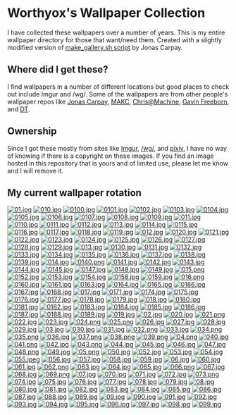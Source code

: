 # Worthyox's Wallpaper Collection

I have collected these wallpapers over a number of years. This is my entire wallpaper directory for those that want/need them. Created with a slightly modified version of [make_gallery.sh script](https://github.com/jonascarpay/Wallpapers/blob/master/make_gallery.sh) by Jonas Carpay.
## Where did I get these?
I find wallpapers in a number of different locations but good places to check out include Imgur and /wg/. Some of the wallpapers are from other people's wallpaper repos like [Jonas Carpay](https://github.com/jonascarpay/Wallpapers), [MAKC](https://github.com/makccr/wallpapers), [Chris@Machine](https://github.com/ChristianChiarulli/wallpapers), [Gavin Freeborn](https://github.com/Gavinok/wallpapers), and [DT](https://gitlab.com/dwt1/wallpapers).
## Ownership
Since I got these mostly from sites like [Imgur](https://imgur.com/), [/wg/](https://boards.4chan.org/wg/), and [pixiv](https://www.pixiv.net/en/), I have no way of knowing if there is a copyright on these images. If you find an image hosted in this repository that is yours and of limited use, please let me know and I will remove it.

## My current wallpaper rotation

[![01.jpg](https://raw.githubusercontent.com/worthyox/wallpapers/master/thumbnails/01.jpg)](https://raw.githubusercontent.com/worthyox/wallpapers/master/papes/01.jpg)
[![010.jpg](https://raw.githubusercontent.com/worthyox/wallpapers/master/thumbnails/010.jpg)](https://raw.githubusercontent.com/worthyox/wallpapers/master/papes/010.jpg)
[![0100.jpg](https://raw.githubusercontent.com/worthyox/wallpapers/master/thumbnails/0100.jpg)](https://raw.githubusercontent.com/worthyox/wallpapers/master/papes/0100.jpg)
[![0101.jpg](https://raw.githubusercontent.com/worthyox/wallpapers/master/thumbnails/0101.jpg)](https://raw.githubusercontent.com/worthyox/wallpapers/master/papes/0101.jpg)
[![0102.jpg](https://raw.githubusercontent.com/worthyox/wallpapers/master/thumbnails/0102.jpg)](https://raw.githubusercontent.com/worthyox/wallpapers/master/papes/0102.jpg)
[![0103.jpg](https://raw.githubusercontent.com/worthyox/wallpapers/master/thumbnails/0103.jpg)](https://raw.githubusercontent.com/worthyox/wallpapers/master/papes/0103.jpg)
[![0104.jpg](https://raw.githubusercontent.com/worthyox/wallpapers/master/thumbnails/0104.jpg)](https://raw.githubusercontent.com/worthyox/wallpapers/master/papes/0104.jpg)
[![0105.jpg](https://raw.githubusercontent.com/worthyox/wallpapers/master/thumbnails/0105.jpg)](https://raw.githubusercontent.com/worthyox/wallpapers/master/papes/0105.jpg)
[![0106.jpg](https://raw.githubusercontent.com/worthyox/wallpapers/master/thumbnails/0106.jpg)](https://raw.githubusercontent.com/worthyox/wallpapers/master/papes/0106.jpg)
[![0107.jpg](https://raw.githubusercontent.com/worthyox/wallpapers/master/thumbnails/0107.jpg)](https://raw.githubusercontent.com/worthyox/wallpapers/master/papes/0107.jpg)
[![0108.jpg](https://raw.githubusercontent.com/worthyox/wallpapers/master/thumbnails/0108.jpg)](https://raw.githubusercontent.com/worthyox/wallpapers/master/papes/0108.jpg)
[![0109.jpg](https://raw.githubusercontent.com/worthyox/wallpapers/master/thumbnails/0109.jpg)](https://raw.githubusercontent.com/worthyox/wallpapers/master/papes/0109.jpg)
[![011.jpg](https://raw.githubusercontent.com/worthyox/wallpapers/master/thumbnails/011.jpg)](https://raw.githubusercontent.com/worthyox/wallpapers/master/papes/011.jpg)
[![0110.jpg](https://raw.githubusercontent.com/worthyox/wallpapers/master/thumbnails/0110.jpg)](https://raw.githubusercontent.com/worthyox/wallpapers/master/papes/0110.jpg)
[![0111.jpg](https://raw.githubusercontent.com/worthyox/wallpapers/master/thumbnails/0111.jpg)](https://raw.githubusercontent.com/worthyox/wallpapers/master/papes/0111.jpg)
[![0112.jpg](https://raw.githubusercontent.com/worthyox/wallpapers/master/thumbnails/0112.jpg)](https://raw.githubusercontent.com/worthyox/wallpapers/master/papes/0112.jpg)
[![0113.jpg](https://raw.githubusercontent.com/worthyox/wallpapers/master/thumbnails/0113.jpg)](https://raw.githubusercontent.com/worthyox/wallpapers/master/papes/0113.jpg)
[![0114.jpg](https://raw.githubusercontent.com/worthyox/wallpapers/master/thumbnails/0114.jpg)](https://raw.githubusercontent.com/worthyox/wallpapers/master/papes/0114.jpg)
[![0115.jpg](https://raw.githubusercontent.com/worthyox/wallpapers/master/thumbnails/0115.jpg)](https://raw.githubusercontent.com/worthyox/wallpapers/master/papes/0115.jpg)
[![0116.jpg](https://raw.githubusercontent.com/worthyox/wallpapers/master/thumbnails/0116.jpg)](https://raw.githubusercontent.com/worthyox/wallpapers/master/papes/0116.jpg)
[![0117.jpg](https://raw.githubusercontent.com/worthyox/wallpapers/master/thumbnails/0117.jpg)](https://raw.githubusercontent.com/worthyox/wallpapers/master/papes/0117.jpg)
[![0118.jpg](https://raw.githubusercontent.com/worthyox/wallpapers/master/thumbnails/0118.jpg)](https://raw.githubusercontent.com/worthyox/wallpapers/master/papes/0118.jpg)
[![0119.jpg](https://raw.githubusercontent.com/worthyox/wallpapers/master/thumbnails/0119.jpg)](https://raw.githubusercontent.com/worthyox/wallpapers/master/papes/0119.jpg)
[![012.jpg](https://raw.githubusercontent.com/worthyox/wallpapers/master/thumbnails/012.jpg)](https://raw.githubusercontent.com/worthyox/wallpapers/master/papes/012.jpg)
[![0120.jpg](https://raw.githubusercontent.com/worthyox/wallpapers/master/thumbnails/0120.jpg)](https://raw.githubusercontent.com/worthyox/wallpapers/master/papes/0120.jpg)
[![0121.jpg](https://raw.githubusercontent.com/worthyox/wallpapers/master/thumbnails/0121.jpg)](https://raw.githubusercontent.com/worthyox/wallpapers/master/papes/0121.jpg)
[![0122.jpg](https://raw.githubusercontent.com/worthyox/wallpapers/master/thumbnails/0122.jpg)](https://raw.githubusercontent.com/worthyox/wallpapers/master/papes/0122.jpg)
[![0123.jpg](https://raw.githubusercontent.com/worthyox/wallpapers/master/thumbnails/0123.jpg)](https://raw.githubusercontent.com/worthyox/wallpapers/master/papes/0123.jpg)
[![0124.jpg](https://raw.githubusercontent.com/worthyox/wallpapers/master/thumbnails/0124.jpg)](https://raw.githubusercontent.com/worthyox/wallpapers/master/papes/0124.jpg)
[![0125.jpg](https://raw.githubusercontent.com/worthyox/wallpapers/master/thumbnails/0125.jpg)](https://raw.githubusercontent.com/worthyox/wallpapers/master/papes/0125.jpg)
[![0126.jpg](https://raw.githubusercontent.com/worthyox/wallpapers/master/thumbnails/0126.jpg)](https://raw.githubusercontent.com/worthyox/wallpapers/master/papes/0126.jpg)
[![0127.jpg](https://raw.githubusercontent.com/worthyox/wallpapers/master/thumbnails/0127.jpg)](https://raw.githubusercontent.com/worthyox/wallpapers/master/papes/0127.jpg)
[![0128.jpg](https://raw.githubusercontent.com/worthyox/wallpapers/master/thumbnails/0128.jpg)](https://raw.githubusercontent.com/worthyox/wallpapers/master/papes/0128.jpg)
[![0129.jpg](https://raw.githubusercontent.com/worthyox/wallpapers/master/thumbnails/0129.jpg)](https://raw.githubusercontent.com/worthyox/wallpapers/master/papes/0129.jpg)
[![013.jpg](https://raw.githubusercontent.com/worthyox/wallpapers/master/thumbnails/013.jpg)](https://raw.githubusercontent.com/worthyox/wallpapers/master/papes/013.jpg)
[![0130.jpg](https://raw.githubusercontent.com/worthyox/wallpapers/master/thumbnails/0130.jpg)](https://raw.githubusercontent.com/worthyox/wallpapers/master/papes/0130.jpg)
[![0131.jpg](https://raw.githubusercontent.com/worthyox/wallpapers/master/thumbnails/0131.jpg)](https://raw.githubusercontent.com/worthyox/wallpapers/master/papes/0131.jpg)
[![0132.jpg](https://raw.githubusercontent.com/worthyox/wallpapers/master/thumbnails/0132.jpg)](https://raw.githubusercontent.com/worthyox/wallpapers/master/papes/0132.jpg)
[![0133.jpg](https://raw.githubusercontent.com/worthyox/wallpapers/master/thumbnails/0133.jpg)](https://raw.githubusercontent.com/worthyox/wallpapers/master/papes/0133.jpg)
[![0134.jpg](https://raw.githubusercontent.com/worthyox/wallpapers/master/thumbnails/0134.jpg)](https://raw.githubusercontent.com/worthyox/wallpapers/master/papes/0134.jpg)
[![0135.jpg](https://raw.githubusercontent.com/worthyox/wallpapers/master/thumbnails/0135.jpg)](https://raw.githubusercontent.com/worthyox/wallpapers/master/papes/0135.jpg)
[![0136.jpg](https://raw.githubusercontent.com/worthyox/wallpapers/master/thumbnails/0136.jpg)](https://raw.githubusercontent.com/worthyox/wallpapers/master/papes/0136.jpg)
[![0137.jpg](https://raw.githubusercontent.com/worthyox/wallpapers/master/thumbnails/0137.jpg)](https://raw.githubusercontent.com/worthyox/wallpapers/master/papes/0137.jpg)
[![0138.jpg](https://raw.githubusercontent.com/worthyox/wallpapers/master/thumbnails/0138.jpg)](https://raw.githubusercontent.com/worthyox/wallpapers/master/papes/0138.jpg)
[![0139.jpg](https://raw.githubusercontent.com/worthyox/wallpapers/master/thumbnails/0139.jpg)](https://raw.githubusercontent.com/worthyox/wallpapers/master/papes/0139.jpg)
[![014.jpg](https://raw.githubusercontent.com/worthyox/wallpapers/master/thumbnails/014.jpg)](https://raw.githubusercontent.com/worthyox/wallpapers/master/papes/014.jpg)
[![0140.png](https://raw.githubusercontent.com/worthyox/wallpapers/master/thumbnails/0140.png)](https://raw.githubusercontent.com/worthyox/wallpapers/master/papes/0140.png)
[![0141.jpg](https://raw.githubusercontent.com/worthyox/wallpapers/master/thumbnails/0141.jpg)](https://raw.githubusercontent.com/worthyox/wallpapers/master/papes/0141.jpg)
[![0142.jpg](https://raw.githubusercontent.com/worthyox/wallpapers/master/thumbnails/0142.jpg)](https://raw.githubusercontent.com/worthyox/wallpapers/master/papes/0142.jpg)
[![0143.jpg](https://raw.githubusercontent.com/worthyox/wallpapers/master/thumbnails/0143.jpg)](https://raw.githubusercontent.com/worthyox/wallpapers/master/papes/0143.jpg)
[![0144.jpg](https://raw.githubusercontent.com/worthyox/wallpapers/master/thumbnails/0144.jpg)](https://raw.githubusercontent.com/worthyox/wallpapers/master/papes/0144.jpg)
[![0145.jpg](https://raw.githubusercontent.com/worthyox/wallpapers/master/thumbnails/0145.jpg)](https://raw.githubusercontent.com/worthyox/wallpapers/master/papes/0145.jpg)
[![0147.jpg](https://raw.githubusercontent.com/worthyox/wallpapers/master/thumbnails/0147.jpg)](https://raw.githubusercontent.com/worthyox/wallpapers/master/papes/0147.jpg)
[![0148.jpg](https://raw.githubusercontent.com/worthyox/wallpapers/master/thumbnails/0148.jpg)](https://raw.githubusercontent.com/worthyox/wallpapers/master/papes/0148.jpg)
[![0149.jpg](https://raw.githubusercontent.com/worthyox/wallpapers/master/thumbnails/0149.jpg)](https://raw.githubusercontent.com/worthyox/wallpapers/master/papes/0149.jpg)
[![015.png](https://raw.githubusercontent.com/worthyox/wallpapers/master/thumbnails/015.png)](https://raw.githubusercontent.com/worthyox/wallpapers/master/papes/015.png)
[![0152.jpg](https://raw.githubusercontent.com/worthyox/wallpapers/master/thumbnails/0152.jpg)](https://raw.githubusercontent.com/worthyox/wallpapers/master/papes/0152.jpg)
[![0153.jpg](https://raw.githubusercontent.com/worthyox/wallpapers/master/thumbnails/0153.jpg)](https://raw.githubusercontent.com/worthyox/wallpapers/master/papes/0153.jpg)
[![0154.jpg](https://raw.githubusercontent.com/worthyox/wallpapers/master/thumbnails/0154.jpg)](https://raw.githubusercontent.com/worthyox/wallpapers/master/papes/0154.jpg)
[![0158.jpg](https://raw.githubusercontent.com/worthyox/wallpapers/master/thumbnails/0158.jpg)](https://raw.githubusercontent.com/worthyox/wallpapers/master/papes/0158.jpg)
[![0159.jpg](https://raw.githubusercontent.com/worthyox/wallpapers/master/thumbnails/0159.jpg)](https://raw.githubusercontent.com/worthyox/wallpapers/master/papes/0159.jpg)
[![016.png](https://raw.githubusercontent.com/worthyox/wallpapers/master/thumbnails/016.png)](https://raw.githubusercontent.com/worthyox/wallpapers/master/papes/016.png)
[![0160.jpg](https://raw.githubusercontent.com/worthyox/wallpapers/master/thumbnails/0160.jpg)](https://raw.githubusercontent.com/worthyox/wallpapers/master/papes/0160.jpg)
[![0161.jpg](https://raw.githubusercontent.com/worthyox/wallpapers/master/thumbnails/0161.jpg)](https://raw.githubusercontent.com/worthyox/wallpapers/master/papes/0161.jpg)
[![0163.jpg](https://raw.githubusercontent.com/worthyox/wallpapers/master/thumbnails/0163.jpg)](https://raw.githubusercontent.com/worthyox/wallpapers/master/papes/0163.jpg)
[![0164.jpg](https://raw.githubusercontent.com/worthyox/wallpapers/master/thumbnails/0164.jpg)](https://raw.githubusercontent.com/worthyox/wallpapers/master/papes/0164.jpg)
[![0165.jpg](https://raw.githubusercontent.com/worthyox/wallpapers/master/thumbnails/0165.jpg)](https://raw.githubusercontent.com/worthyox/wallpapers/master/papes/0165.jpg)
[![0166.jpg](https://raw.githubusercontent.com/worthyox/wallpapers/master/thumbnails/0166.jpg)](https://raw.githubusercontent.com/worthyox/wallpapers/master/papes/0166.jpg)
[![0167.jpg](https://raw.githubusercontent.com/worthyox/wallpapers/master/thumbnails/0167.jpg)](https://raw.githubusercontent.com/worthyox/wallpapers/master/papes/0167.jpg)
[![0168.jpg](https://raw.githubusercontent.com/worthyox/wallpapers/master/thumbnails/0168.jpg)](https://raw.githubusercontent.com/worthyox/wallpapers/master/papes/0168.jpg)
[![017.jpg](https://raw.githubusercontent.com/worthyox/wallpapers/master/thumbnails/017.jpg)](https://raw.githubusercontent.com/worthyox/wallpapers/master/papes/017.jpg)
[![0171.jpg](https://raw.githubusercontent.com/worthyox/wallpapers/master/thumbnails/0171.jpg)](https://raw.githubusercontent.com/worthyox/wallpapers/master/papes/0171.jpg)
[![0174.jpg](https://raw.githubusercontent.com/worthyox/wallpapers/master/thumbnails/0174.jpg)](https://raw.githubusercontent.com/worthyox/wallpapers/master/papes/0174.jpg)
[![0175.jpg](https://raw.githubusercontent.com/worthyox/wallpapers/master/thumbnails/0175.jpg)](https://raw.githubusercontent.com/worthyox/wallpapers/master/papes/0175.jpg)
[![0176.jpg](https://raw.githubusercontent.com/worthyox/wallpapers/master/thumbnails/0176.jpg)](https://raw.githubusercontent.com/worthyox/wallpapers/master/papes/0176.jpg)
[![0177.jpg](https://raw.githubusercontent.com/worthyox/wallpapers/master/thumbnails/0177.jpg)](https://raw.githubusercontent.com/worthyox/wallpapers/master/papes/0177.jpg)
[![0178.jpg](https://raw.githubusercontent.com/worthyox/wallpapers/master/thumbnails/0178.jpg)](https://raw.githubusercontent.com/worthyox/wallpapers/master/papes/0178.jpg)
[![0179.jpg](https://raw.githubusercontent.com/worthyox/wallpapers/master/thumbnails/0179.jpg)](https://raw.githubusercontent.com/worthyox/wallpapers/master/papes/0179.jpg)
[![018.jpg](https://raw.githubusercontent.com/worthyox/wallpapers/master/thumbnails/018.jpg)](https://raw.githubusercontent.com/worthyox/wallpapers/master/papes/018.jpg)
[![0180.jpg](https://raw.githubusercontent.com/worthyox/wallpapers/master/thumbnails/0180.jpg)](https://raw.githubusercontent.com/worthyox/wallpapers/master/papes/0180.jpg)
[![0181.jpg](https://raw.githubusercontent.com/worthyox/wallpapers/master/thumbnails/0181.jpg)](https://raw.githubusercontent.com/worthyox/wallpapers/master/papes/0181.jpg)
[![0182.jpg](https://raw.githubusercontent.com/worthyox/wallpapers/master/thumbnails/0182.jpg)](https://raw.githubusercontent.com/worthyox/wallpapers/master/papes/0182.jpg)
[![0183.jpg](https://raw.githubusercontent.com/worthyox/wallpapers/master/thumbnails/0183.jpg)](https://raw.githubusercontent.com/worthyox/wallpapers/master/papes/0183.jpg)
[![0184.jpg](https://raw.githubusercontent.com/worthyox/wallpapers/master/thumbnails/0184.jpg)](https://raw.githubusercontent.com/worthyox/wallpapers/master/papes/0184.jpg)
[![0185.jpg](https://raw.githubusercontent.com/worthyox/wallpapers/master/thumbnails/0185.jpg)](https://raw.githubusercontent.com/worthyox/wallpapers/master/papes/0185.jpg)
[![0186.jpg](https://raw.githubusercontent.com/worthyox/wallpapers/master/thumbnails/0186.jpg)](https://raw.githubusercontent.com/worthyox/wallpapers/master/papes/0186.jpg)
[![0187.jpg](https://raw.githubusercontent.com/worthyox/wallpapers/master/thumbnails/0187.jpg)](https://raw.githubusercontent.com/worthyox/wallpapers/master/papes/0187.jpg)
[![0188.jpg](https://raw.githubusercontent.com/worthyox/wallpapers/master/thumbnails/0188.jpg)](https://raw.githubusercontent.com/worthyox/wallpapers/master/papes/0188.jpg)
[![0189.jpg](https://raw.githubusercontent.com/worthyox/wallpapers/master/thumbnails/0189.jpg)](https://raw.githubusercontent.com/worthyox/wallpapers/master/papes/0189.jpg)
[![019.jpg](https://raw.githubusercontent.com/worthyox/wallpapers/master/thumbnails/019.jpg)](https://raw.githubusercontent.com/worthyox/wallpapers/master/papes/019.jpg)
[![02.jpg](https://raw.githubusercontent.com/worthyox/wallpapers/master/thumbnails/02.jpg)](https://raw.githubusercontent.com/worthyox/wallpapers/master/papes/02.jpg)
[![020.jpg](https://raw.githubusercontent.com/worthyox/wallpapers/master/thumbnails/020.jpg)](https://raw.githubusercontent.com/worthyox/wallpapers/master/papes/020.jpg)
[![021.png](https://raw.githubusercontent.com/worthyox/wallpapers/master/thumbnails/021.png)](https://raw.githubusercontent.com/worthyox/wallpapers/master/papes/021.png)
[![022.jpg](https://raw.githubusercontent.com/worthyox/wallpapers/master/thumbnails/022.jpg)](https://raw.githubusercontent.com/worthyox/wallpapers/master/papes/022.jpg)
[![023.jpg](https://raw.githubusercontent.com/worthyox/wallpapers/master/thumbnails/023.jpg)](https://raw.githubusercontent.com/worthyox/wallpapers/master/papes/023.jpg)
[![024.png](https://raw.githubusercontent.com/worthyox/wallpapers/master/thumbnails/024.png)](https://raw.githubusercontent.com/worthyox/wallpapers/master/papes/024.png)
[![025.png](https://raw.githubusercontent.com/worthyox/wallpapers/master/thumbnails/025.png)](https://raw.githubusercontent.com/worthyox/wallpapers/master/papes/025.png)
[![026.jpg](https://raw.githubusercontent.com/worthyox/wallpapers/master/thumbnails/026.jpg)](https://raw.githubusercontent.com/worthyox/wallpapers/master/papes/026.jpg)
[![027.jpg](https://raw.githubusercontent.com/worthyox/wallpapers/master/thumbnails/027.jpg)](https://raw.githubusercontent.com/worthyox/wallpapers/master/papes/027.jpg)
[![028.jpg](https://raw.githubusercontent.com/worthyox/wallpapers/master/thumbnails/028.jpg)](https://raw.githubusercontent.com/worthyox/wallpapers/master/papes/028.jpg)
[![029.jpg](https://raw.githubusercontent.com/worthyox/wallpapers/master/thumbnails/029.jpg)](https://raw.githubusercontent.com/worthyox/wallpapers/master/papes/029.jpg)
[![03.jpg](https://raw.githubusercontent.com/worthyox/wallpapers/master/thumbnails/03.jpg)](https://raw.githubusercontent.com/worthyox/wallpapers/master/papes/03.jpg)
[![030.jpg](https://raw.githubusercontent.com/worthyox/wallpapers/master/thumbnails/030.jpg)](https://raw.githubusercontent.com/worthyox/wallpapers/master/papes/030.jpg)
[![031.jpg](https://raw.githubusercontent.com/worthyox/wallpapers/master/thumbnails/031.jpg)](https://raw.githubusercontent.com/worthyox/wallpapers/master/papes/031.jpg)
[![032.png](https://raw.githubusercontent.com/worthyox/wallpapers/master/thumbnails/032.png)](https://raw.githubusercontent.com/worthyox/wallpapers/master/papes/032.png)
[![033.jpg](https://raw.githubusercontent.com/worthyox/wallpapers/master/thumbnails/033.jpg)](https://raw.githubusercontent.com/worthyox/wallpapers/master/papes/033.jpg)
[![034.png](https://raw.githubusercontent.com/worthyox/wallpapers/master/thumbnails/034.png)](https://raw.githubusercontent.com/worthyox/wallpapers/master/papes/034.png)
[![035.png](https://raw.githubusercontent.com/worthyox/wallpapers/master/thumbnails/035.png)](https://raw.githubusercontent.com/worthyox/wallpapers/master/papes/035.png)
[![036.jpg](https://raw.githubusercontent.com/worthyox/wallpapers/master/thumbnails/036.jpg)](https://raw.githubusercontent.com/worthyox/wallpapers/master/papes/036.jpg)
[![037.png](https://raw.githubusercontent.com/worthyox/wallpapers/master/thumbnails/037.png)](https://raw.githubusercontent.com/worthyox/wallpapers/master/papes/037.png)
[![038.png](https://raw.githubusercontent.com/worthyox/wallpapers/master/thumbnails/038.png)](https://raw.githubusercontent.com/worthyox/wallpapers/master/papes/038.png)
[![039.png](https://raw.githubusercontent.com/worthyox/wallpapers/master/thumbnails/039.png)](https://raw.githubusercontent.com/worthyox/wallpapers/master/papes/039.png)
[![04.png](https://raw.githubusercontent.com/worthyox/wallpapers/master/thumbnails/04.png)](https://raw.githubusercontent.com/worthyox/wallpapers/master/papes/04.png)
[![040.jpg](https://raw.githubusercontent.com/worthyox/wallpapers/master/thumbnails/040.jpg)](https://raw.githubusercontent.com/worthyox/wallpapers/master/papes/040.jpg)
[![041.png](https://raw.githubusercontent.com/worthyox/wallpapers/master/thumbnails/041.png)](https://raw.githubusercontent.com/worthyox/wallpapers/master/papes/041.png)
[![042.jpg](https://raw.githubusercontent.com/worthyox/wallpapers/master/thumbnails/042.jpg)](https://raw.githubusercontent.com/worthyox/wallpapers/master/papes/042.jpg)
[![043.png](https://raw.githubusercontent.com/worthyox/wallpapers/master/thumbnails/043.png)](https://raw.githubusercontent.com/worthyox/wallpapers/master/papes/043.png)
[![044.jpg](https://raw.githubusercontent.com/worthyox/wallpapers/master/thumbnails/044.jpg)](https://raw.githubusercontent.com/worthyox/wallpapers/master/papes/044.jpg)
[![045.jpg](https://raw.githubusercontent.com/worthyox/wallpapers/master/thumbnails/045.jpg)](https://raw.githubusercontent.com/worthyox/wallpapers/master/papes/045.jpg)
[![046.jpg](https://raw.githubusercontent.com/worthyox/wallpapers/master/thumbnails/046.jpg)](https://raw.githubusercontent.com/worthyox/wallpapers/master/papes/046.jpg)
[![047.jpg](https://raw.githubusercontent.com/worthyox/wallpapers/master/thumbnails/047.jpg)](https://raw.githubusercontent.com/worthyox/wallpapers/master/papes/047.jpg)
[![048.png](https://raw.githubusercontent.com/worthyox/wallpapers/master/thumbnails/048.png)](https://raw.githubusercontent.com/worthyox/wallpapers/master/papes/048.png)
[![049.jpg](https://raw.githubusercontent.com/worthyox/wallpapers/master/thumbnails/049.jpg)](https://raw.githubusercontent.com/worthyox/wallpapers/master/papes/049.jpg)
[![05.png](https://raw.githubusercontent.com/worthyox/wallpapers/master/thumbnails/05.png)](https://raw.githubusercontent.com/worthyox/wallpapers/master/papes/05.png)
[![050.jpg](https://raw.githubusercontent.com/worthyox/wallpapers/master/thumbnails/050.jpg)](https://raw.githubusercontent.com/worthyox/wallpapers/master/papes/050.jpg)
[![052.jpg](https://raw.githubusercontent.com/worthyox/wallpapers/master/thumbnails/052.jpg)](https://raw.githubusercontent.com/worthyox/wallpapers/master/papes/052.jpg)
[![053.jpg](https://raw.githubusercontent.com/worthyox/wallpapers/master/thumbnails/053.jpg)](https://raw.githubusercontent.com/worthyox/wallpapers/master/papes/053.jpg)
[![054.jpg](https://raw.githubusercontent.com/worthyox/wallpapers/master/thumbnails/054.jpg)](https://raw.githubusercontent.com/worthyox/wallpapers/master/papes/054.jpg)
[![055.jpeg](https://raw.githubusercontent.com/worthyox/wallpapers/master/thumbnails/055.jpeg)](https://raw.githubusercontent.com/worthyox/wallpapers/master/papes/055.jpeg)
[![056.jpg](https://raw.githubusercontent.com/worthyox/wallpapers/master/thumbnails/056.jpg)](https://raw.githubusercontent.com/worthyox/wallpapers/master/papes/056.jpg)
[![057.jpg](https://raw.githubusercontent.com/worthyox/wallpapers/master/thumbnails/057.jpg)](https://raw.githubusercontent.com/worthyox/wallpapers/master/papes/057.jpg)
[![058.jpg](https://raw.githubusercontent.com/worthyox/wallpapers/master/thumbnails/058.jpg)](https://raw.githubusercontent.com/worthyox/wallpapers/master/papes/058.jpg)
[![059.jpg](https://raw.githubusercontent.com/worthyox/wallpapers/master/thumbnails/059.jpg)](https://raw.githubusercontent.com/worthyox/wallpapers/master/papes/059.jpg)
[![06.jpg](https://raw.githubusercontent.com/worthyox/wallpapers/master/thumbnails/06.jpg)](https://raw.githubusercontent.com/worthyox/wallpapers/master/papes/06.jpg)
[![060.jpg](https://raw.githubusercontent.com/worthyox/wallpapers/master/thumbnails/060.jpg)](https://raw.githubusercontent.com/worthyox/wallpapers/master/papes/060.jpg)
[![061.jpg](https://raw.githubusercontent.com/worthyox/wallpapers/master/thumbnails/061.jpg)](https://raw.githubusercontent.com/worthyox/wallpapers/master/papes/061.jpg)
[![062.png](https://raw.githubusercontent.com/worthyox/wallpapers/master/thumbnails/062.png)](https://raw.githubusercontent.com/worthyox/wallpapers/master/papes/062.png)
[![063.jpg](https://raw.githubusercontent.com/worthyox/wallpapers/master/thumbnails/063.jpg)](https://raw.githubusercontent.com/worthyox/wallpapers/master/papes/063.jpg)
[![064.jpg](https://raw.githubusercontent.com/worthyox/wallpapers/master/thumbnails/064.jpg)](https://raw.githubusercontent.com/worthyox/wallpapers/master/papes/064.jpg)
[![065.jpg](https://raw.githubusercontent.com/worthyox/wallpapers/master/thumbnails/065.jpg)](https://raw.githubusercontent.com/worthyox/wallpapers/master/papes/065.jpg)
[![066.png](https://raw.githubusercontent.com/worthyox/wallpapers/master/thumbnails/066.png)](https://raw.githubusercontent.com/worthyox/wallpapers/master/papes/066.png)
[![067.jpg](https://raw.githubusercontent.com/worthyox/wallpapers/master/thumbnails/067.jpg)](https://raw.githubusercontent.com/worthyox/wallpapers/master/papes/067.jpg)
[![068.jpg](https://raw.githubusercontent.com/worthyox/wallpapers/master/thumbnails/068.jpg)](https://raw.githubusercontent.com/worthyox/wallpapers/master/papes/068.jpg)
[![069.png](https://raw.githubusercontent.com/worthyox/wallpapers/master/thumbnails/069.png)](https://raw.githubusercontent.com/worthyox/wallpapers/master/papes/069.png)
[![07.jpg](https://raw.githubusercontent.com/worthyox/wallpapers/master/thumbnails/07.jpg)](https://raw.githubusercontent.com/worthyox/wallpapers/master/papes/07.jpg)
[![070.jpg](https://raw.githubusercontent.com/worthyox/wallpapers/master/thumbnails/070.jpg)](https://raw.githubusercontent.com/worthyox/wallpapers/master/papes/070.jpg)
[![071.jpg](https://raw.githubusercontent.com/worthyox/wallpapers/master/thumbnails/071.jpg)](https://raw.githubusercontent.com/worthyox/wallpapers/master/papes/071.jpg)
[![072.jpg](https://raw.githubusercontent.com/worthyox/wallpapers/master/thumbnails/072.jpg)](https://raw.githubusercontent.com/worthyox/wallpapers/master/papes/072.jpg)
[![073.png](https://raw.githubusercontent.com/worthyox/wallpapers/master/thumbnails/073.png)](https://raw.githubusercontent.com/worthyox/wallpapers/master/papes/073.png)
[![074.jpg](https://raw.githubusercontent.com/worthyox/wallpapers/master/thumbnails/074.jpg)](https://raw.githubusercontent.com/worthyox/wallpapers/master/papes/074.jpg)
[![075.jpg](https://raw.githubusercontent.com/worthyox/wallpapers/master/thumbnails/075.jpg)](https://raw.githubusercontent.com/worthyox/wallpapers/master/papes/075.jpg)
[![076.jpg](https://raw.githubusercontent.com/worthyox/wallpapers/master/thumbnails/076.jpg)](https://raw.githubusercontent.com/worthyox/wallpapers/master/papes/076.jpg)
[![077.jpg](https://raw.githubusercontent.com/worthyox/wallpapers/master/thumbnails/077.jpg)](https://raw.githubusercontent.com/worthyox/wallpapers/master/papes/077.jpg)
[![078.jpg](https://raw.githubusercontent.com/worthyox/wallpapers/master/thumbnails/078.jpg)](https://raw.githubusercontent.com/worthyox/wallpapers/master/papes/078.jpg)
[![079.jpg](https://raw.githubusercontent.com/worthyox/wallpapers/master/thumbnails/079.jpg)](https://raw.githubusercontent.com/worthyox/wallpapers/master/papes/079.jpg)
[![08.jpg](https://raw.githubusercontent.com/worthyox/wallpapers/master/thumbnails/08.jpg)](https://raw.githubusercontent.com/worthyox/wallpapers/master/papes/08.jpg)
[![080.jpg](https://raw.githubusercontent.com/worthyox/wallpapers/master/thumbnails/080.jpg)](https://raw.githubusercontent.com/worthyox/wallpapers/master/papes/080.jpg)
[![081.jpg](https://raw.githubusercontent.com/worthyox/wallpapers/master/thumbnails/081.jpg)](https://raw.githubusercontent.com/worthyox/wallpapers/master/papes/081.jpg)
[![082.jpg](https://raw.githubusercontent.com/worthyox/wallpapers/master/thumbnails/082.jpg)](https://raw.githubusercontent.com/worthyox/wallpapers/master/papes/082.jpg)
[![083.jpg](https://raw.githubusercontent.com/worthyox/wallpapers/master/thumbnails/083.jpg)](https://raw.githubusercontent.com/worthyox/wallpapers/master/papes/083.jpg)
[![084.jpg](https://raw.githubusercontent.com/worthyox/wallpapers/master/thumbnails/084.jpg)](https://raw.githubusercontent.com/worthyox/wallpapers/master/papes/084.jpg)
[![085.jpg](https://raw.githubusercontent.com/worthyox/wallpapers/master/thumbnails/085.jpg)](https://raw.githubusercontent.com/worthyox/wallpapers/master/papes/085.jpg)
[![086.jpg](https://raw.githubusercontent.com/worthyox/wallpapers/master/thumbnails/086.jpg)](https://raw.githubusercontent.com/worthyox/wallpapers/master/papes/086.jpg)
[![087.jpg](https://raw.githubusercontent.com/worthyox/wallpapers/master/thumbnails/087.jpg)](https://raw.githubusercontent.com/worthyox/wallpapers/master/papes/087.jpg)
[![088.jpg](https://raw.githubusercontent.com/worthyox/wallpapers/master/thumbnails/088.jpg)](https://raw.githubusercontent.com/worthyox/wallpapers/master/papes/088.jpg)
[![089.jpg](https://raw.githubusercontent.com/worthyox/wallpapers/master/thumbnails/089.jpg)](https://raw.githubusercontent.com/worthyox/wallpapers/master/papes/089.jpg)
[![09.jpg](https://raw.githubusercontent.com/worthyox/wallpapers/master/thumbnails/09.jpg)](https://raw.githubusercontent.com/worthyox/wallpapers/master/papes/09.jpg)
[![090.jpg](https://raw.githubusercontent.com/worthyox/wallpapers/master/thumbnails/090.jpg)](https://raw.githubusercontent.com/worthyox/wallpapers/master/papes/090.jpg)
[![091.jpg](https://raw.githubusercontent.com/worthyox/wallpapers/master/thumbnails/091.jpg)](https://raw.githubusercontent.com/worthyox/wallpapers/master/papes/091.jpg)
[![092.jpg](https://raw.githubusercontent.com/worthyox/wallpapers/master/thumbnails/092.jpg)](https://raw.githubusercontent.com/worthyox/wallpapers/master/papes/092.jpg)
[![093.jpg](https://raw.githubusercontent.com/worthyox/wallpapers/master/thumbnails/093.jpg)](https://raw.githubusercontent.com/worthyox/wallpapers/master/papes/093.jpg)
[![094.jpg](https://raw.githubusercontent.com/worthyox/wallpapers/master/thumbnails/094.jpg)](https://raw.githubusercontent.com/worthyox/wallpapers/master/papes/094.jpg)
[![095.jpg](https://raw.githubusercontent.com/worthyox/wallpapers/master/thumbnails/095.jpg)](https://raw.githubusercontent.com/worthyox/wallpapers/master/papes/095.jpg)
[![096.jpg](https://raw.githubusercontent.com/worthyox/wallpapers/master/thumbnails/096.jpg)](https://raw.githubusercontent.com/worthyox/wallpapers/master/papes/096.jpg)
[![097.jpg](https://raw.githubusercontent.com/worthyox/wallpapers/master/thumbnails/097.jpg)](https://raw.githubusercontent.com/worthyox/wallpapers/master/papes/097.jpg)
[![098.jpg](https://raw.githubusercontent.com/worthyox/wallpapers/master/thumbnails/098.jpg)](https://raw.githubusercontent.com/worthyox/wallpapers/master/papes/098.jpg)
[![099.jpg](https://raw.githubusercontent.com/worthyox/wallpapers/master/thumbnails/099.jpg)](https://raw.githubusercontent.com/worthyox/wallpapers/master/papes/099.jpg)

